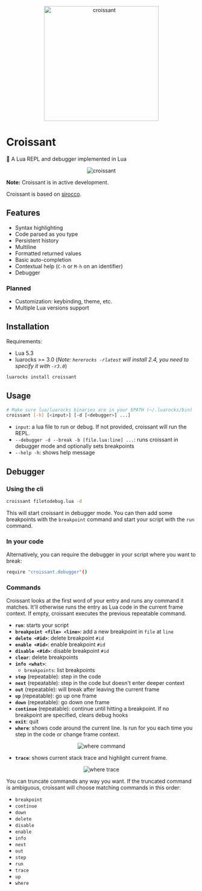 <p align="center">
    <img src="https://github.com/giann/croissant/raw/master/assets/logo.png" alt="croissant" width="304" height="304">
</p>

# Croissant
🥐 A Lua REPL and debugger implemented in Lua

<p align="center">
    <img src="https://github.com/giann/croissant/raw/master/assets/croissant.gif" alt="croissant">
</p>

**Note:** Croissant is in active development.

Croissant is based on [sirocco](https://github.com/giann/sirocco).

## Features

- Syntax highlighting
- Code parsed as you type
- Persistent history
- Multiline
- Formatted returned values
- Basic auto-completion
- Contextual help (`C-h` or `M-h` on an identifier)
- Debugger

### Planned

- Customization: keybinding, theme, etc.
- Multiple Lua versions support

## Installation

Requirements:
- Lua 5.3
- luarocks >= 3.0 (_Note: `hererocks -rlatest` will install 2.4, you need to specify it with `-r3.0`_)

```bash
luarocks install croissant
```

## Usage

```bash
# Make sure lua/luarocks binaries are in your $PATH (~/.luarocks/bin)
croissant [-h] [<input>] [-d [<debugger>] ...]
```

- `input`: a lua file to run or debug. If not provided, croissant will run the REPL.
- `--debugger -d --break -b [file.lua:line] ...`: runs croissant in debugger mode and optionally sets breakpoints
- `--help -h`: shows help message

## Debugger

### Using the cli

```bash
croissant filetodebug.lua -d
```

This will start croissant in debugger mode. You can then add some breakpoints with the `breakpoint` command and start your script with the `run` command.

### In your code

Alternatively, you can require the debugger in your script where you want to break:

```bash
require "croissant.debugger"()
```

### Commands

Croissant looks at the first word of your entry and runs any command it matches. It'll otherwise runs the entry as Lua code in the current frame context. If empty, croissant executes the previous repeatable command.

- **`run`**: starts your script
- **`breakpoint <file> <line>`**: add a new breakpoint in `file` at `line`
- **`delete <#id>`**: delete breakpoint `#id`
- **`enable <#id>`**: enable breakpoint `#id`
- **`disable <#id>`**: disable breakpoint `#id`
- **`clear`**: delete breakpoints
- **`info <what>`**:
    + `breakpoints`: list breakpoints
- **`step`** (repeatable): step in the code
- **`next`** (repeatable): step in the code but doesn't enter deeper context
- **`out`** (repeatable): will break after leaving the current frame
- **`up`** (repeatable): go up one frame
- **`down`** (repeatable): go down one frame
- **`continue`** (repeatable): continue until hitting a breakpoint. If no breakpoint are specified, clears debug hooks
- **`exit`**: quit
- **`where`**: shows code around the current line. Is run for you each time you step in the code or change frame context.

<p align="center">
    <img src="https://github.com/giann/croissant/raw/debugger/assets/debugger-where.png" alt="where command">
</p>

- **`trace`**: shows current stack trace and highlight current frame.

<p align="center">
    <img src="https://github.com/giann/croissant/raw/debugger/assets/debugger-trace.png" alt="where trace">
</p>

You can truncate commands any way you want. If the truncated command is ambiguous, croissant will choose matching commands in this order:
- `breakpoint`
- `continue`
- `down`
- `delete`
- `disable`
- `enable`
- `info`
- `next`
- `out`
- `step`
- `run`
- `trace`
- `up`
- `where`
